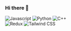 ### Hi there 👋

![Javascript](https://img.shields.io/badge/Javascript-F7DF1E.svg?&style=for-the-badge&logo=javascript&logoColor=white) ![Python](https://img.shields.io/badge/Python-3776AB.svg?&style=for-the-badge&logo=python&logoColor=white) ![C++](https://img.shields.io/badge/C++-00599C.svg?&style=for-the-badge&logo=c++&logoColor=white)
<br />
![Redux](https://img.shields.io/badge/Redux-764ABC.svg?&style=for-the-badge&logo=redux&logoColor=white) ![Tailwind CSS](https://img.shields.io/badge/TailwindCSS-06B6D4.svg?&style=for-the-badge&logo=tailwindcss&logoColor=white)
<!--
**dabinchiii/dabinchiii** is a ✨ _special_ ✨ repository because its `README.md` (this file) appears on your GitHub profile.

Here are some ideas to get you started:

- 🔭 I’m currently working on ...
- 🌱 I’m currently learning ...
- 👯 I’m looking to collaborate on ...
- 🤔 I’m looking for help with ...
- 💬 Ask me about ...
- 📫 How to reach me: ...
- 😄 Pronouns: ...
- ⚡ Fun fact: ...
-->
